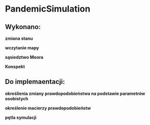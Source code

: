 # PandemicSimulation
## Wykonano:
**zmiana stanu**

**wczytanie mapy**

**sąsiedztwo Moora**

**Konspekt**

## Do implemaentacji:

**określienia zmiany prawdopodobieństwa na podstawie parametrów osobistych**

**określenie macierzy prawdopodobieństw**

**pętla symulacji**
